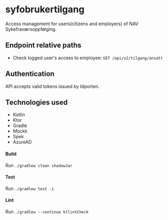 # syfobrukertilgang
Access management for users(citizens and employers) of NAV Sykefraværsoppfølging.

## Endpoint relative paths
* Check logged user's access to employee: `GET /api/v2/tilgang/ansatt`

## Authentication
API accepts valid tokens issued by Idporten.

## Technologies used
* Kotlin
* Ktor
* Gradle
* Mockk
* Spek
* AzureAD

#### Build
Run `./gradlew clean shadowJar`

#### Test
Run `./gradlew test -i`

#### Lint
Run `./gradlew --continue ktlintCheck`

